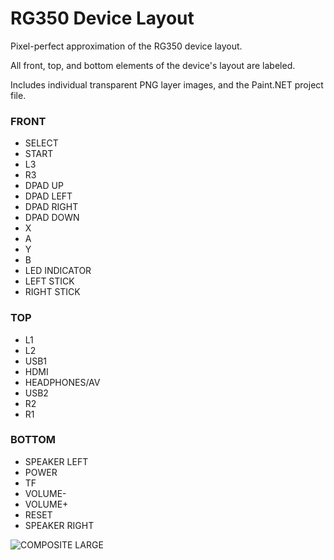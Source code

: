 # RG350 Device Layout

Pixel-perfect approximation of the RG350 device layout.

All front, top, and bottom elements of the device's layout are labeled.

Includes individual transparent PNG layer images, and the Paint.NET project file.

### FRONT
* SELECT
* START
* L3
* R3
* DPAD UP
* DPAD LEFT
* DPAD RIGHT
* DPAD DOWN
* X
* A
* Y
* B
* LED INDICATOR
* LEFT STICK
* RIGHT STICK

### TOP
* L1
* L2
* USB1
* HDMI
* HEADPHONES/AV
* USB2
* R2
* R1

### BOTTOM
* SPEAKER LEFT
* POWER
* TF
* VOLUME-
* VOLUME+
* RESET
* SPEAKER RIGHT

![COMPOSITE LARGE](https://user-images.githubusercontent.com/14294487/80297957-d2609d00-874d-11ea-9974-ac220c8efc39.png)
